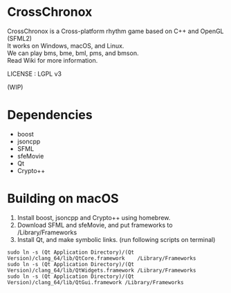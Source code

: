 # CrossChronox
CrossChronox is a Cross-platform rhythm game based on C++ and OpenGL (SFML2)  
It works on Windows, macOS, and Linux.  
We can play bms, bme, bml, pms, and bmson.  
Read Wiki for more information.

LICENSE : LGPL v3

(WIP)

# Dependencies
* boost  
* jsoncpp  
* SFML  
* sfeMovie  
* Qt  
* Crypto++

# Building on macOS
1. Install boost, jsoncpp and Crypto++ using homebrew.
2. Download SFML and sfeMovie, and put frameworks to /Library/Frameworks
3. Install Qt, and make symbolic links. (run following scripts on terminal)

```
sudo ln -s (Qt Application Directory)/(Qt Version)/clang_64/lib/QtCore.framework    /Library/Frameworks
sudo ln -s (Qt Application Directory)/(Qt Version)/clang_64/lib/QtWidgets.framework /Library/Frameworks
sudo ln -s (Qt Application Directory)/(Qt Version)/clang_64/lib/QtGui.framework /Library/Frameworks
```